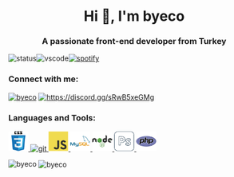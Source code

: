 <h1 align="center">Hi 👋, I'm byeco</h1>
<h3 align="center">A passionate front-end developer from Turkey</h3>
<img src="https://api.statusbadges.me/badge/status/828247413771993109?style=for-the-badge" alt="status"><img src="https://api.statusbadges.me/badge/vscode/828247413771993109?style=for-the-badge" alt="vscode"><a href="https://api.statusbadges.me/openspotify/828247413771993109" target="_blank" rel="noopener"><img src="https://api.statusbadges.me/badge/spotify/828247413771993109?style=for-the-badge" alt="spotify"></a>

<h3 align="left">Connect with me:</h3>
<p align="left">
<a href="https://www.youtube.com/@byeco" target="blank"><img align="center" src="https://raw.githubusercontent.com/rahuldkjain/github-profile-readme-generator/master/src/images/icons/Social/youtube.svg" alt="byeco" height="30" width="40" /></a>
<a href="https://discord.gg/https://discord.gg/sRwB5xeGMg" target="blank"><img align="center" src="https://raw.githubusercontent.com/rahuldkjain/github-profile-readme-generator/master/src/images/icons/Social/discord.svg" alt="https://discord.gg/sRwB5xeGMg" height="30" width="40" /></a>
</p>

<h3 align="left">Languages and Tools:</h3>
<p align="left"> <a href="https://www.w3schools.com/css/" target="_blank" rel="noreferrer"> <img src="https://raw.githubusercontent.com/devicons/devicon/master/icons/css3/css3-original-wordmark.svg" alt="css3" width="40" height="40"/> </a> <a href="https://git-scm.com/" target="_blank" rel="noreferrer"> <img src="https://www.vectorlogo.zone/logos/git-scm/git-scm-icon.svg" alt="git" width="40" height="40"/> </a> <a href="https://developer.mozilla.org/en-US/docs/Web/JavaScript" target="_blank" rel="noreferrer"> <img src="https://raw.githubusercontent.com/devicons/devicon/master/icons/javascript/javascript-original.svg" alt="javascript" width="40" height="40"/> </a> <a href="https://www.mysql.com/" target="_blank" rel="noreferrer"> <img src="https://raw.githubusercontent.com/devicons/devicon/master/icons/mysql/mysql-original-wordmark.svg" alt="mysql" width="40" height="40"/> </a> <a href="https://nodejs.org" target="_blank" rel="noreferrer"> <img src="https://raw.githubusercontent.com/devicons/devicon/master/icons/nodejs/nodejs-original-wordmark.svg" alt="nodejs" width="40" height="40"/> </a> <a href="https://www.photoshop.com/en" target="_blank" rel="noreferrer"> <img src="https://raw.githubusercontent.com/devicons/devicon/master/icons/photoshop/photoshop-line.svg" alt="photoshop" width="40" height="40"/> </a> <a href="https://www.php.net" target="_blank" rel="noreferrer"> <img src="https://raw.githubusercontent.com/devicons/devicon/master/icons/php/php-original.svg" alt="php" width="40" height="40"/> </a> </p>

<p><img align="left" src="https://github-readme-stats.vercel.app/api/top-langs?username=byeco&show_icons=true&locale=en&layout=compact" alt="byeco" /></p>

<p>&nbsp;<img align="center" src="https://github-readme-stats.vercel.app/api?username=byeco&show_icons=true&locale=en" alt="byeco" /></p>
